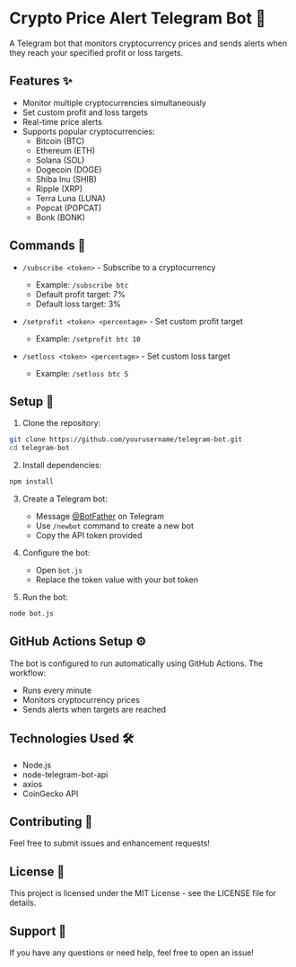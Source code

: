 # Crypto Price Alert Telegram Bot 🤖

A Telegram bot that monitors cryptocurrency prices and sends alerts when they reach your specified profit or loss targets.

## Features ✨

- Monitor multiple cryptocurrencies simultaneously
- Set custom profit and loss targets
- Real-time price alerts
- Supports popular cryptocurrencies:
  - Bitcoin (BTC)
  - Ethereum (ETH)
  - Solana (SOL)
  - Dogecoin (DOGE)
  - Shiba Inu (SHIB)
  - Ripple (XRP)
  - Terra Luna (LUNA)
  - Popcat (POPCAT)
  - Bonk (BONK)

## Commands 📝

- `/subscribe <token>` - Subscribe to a cryptocurrency

  - Example: `/subscribe btc`
  - Default profit target: 7%
  - Default loss target: 3%

- `/setprofit <token> <percentage>` - Set custom profit target

  - Example: `/setprofit btc 10`

- `/setloss <token> <percentage>` - Set custom loss target
  - Example: `/setloss btc 5`

## Setup 🚀

1. Clone the repository:

```bash
git clone https://github.com/yourusername/telegram-bot.git
cd telegram-bot
```

2. Install dependencies:

```bash
npm install
```

3. Create a Telegram bot:

   - Message [@BotFather](https://t.me/botfather) on Telegram
   - Use `/newbot` command to create a new bot
   - Copy the API token provided

4. Configure the bot:

   - Open `bot.js`
   - Replace the token value with your bot token

5. Run the bot:

```bash
node bot.js
```

## GitHub Actions Setup ⚙️

The bot is configured to run automatically using GitHub Actions. The workflow:

- Runs every minute
- Monitors cryptocurrency prices
- Sends alerts when targets are reached

## Technologies Used 🛠

- Node.js
- node-telegram-bot-api
- axios
- CoinGecko API

## Contributing 🤝

Feel free to submit issues and enhancement requests!

## License 📄

This project is licensed under the MIT License - see the LICENSE file for details.

## Support 💬

If you have any questions or need help, feel free to open an issue!
